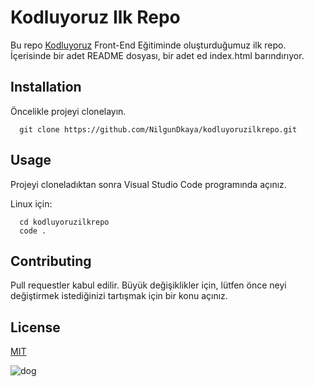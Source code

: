 # Kodluyoruz Ilk Repo
Bu repo [Kodluyoruz](https://www.kodluyoruz.org/) Front-End Eğitiminde oluşturduğumuz ilk repo. İçerisinde bir adet README dosyası, bir adet ed index.html barındırıyor.

## Installation

Öncelikle projeyi clonelayın.

``` 
  git clone https://github.com/NilgunDkaya/kodluyoruzilkrepo.git 
```

## Usage

Projeyi cloneladıktan sonra Visual Studio Code programında açınız.

Linux için:


``` 
  cd kodluyoruzilkrepo
  code .
```

## Contributing

Pull requestler kabul edilir. Büyük değişiklikler için, lütfen önce neyi değiştirmek istediğinizi tartışmak için bir konu açınız.

## License

[MIT](https://choosealicense.com/licenses/mit/)


![dog](https://picsum.photos/id/237/200/300)
